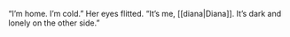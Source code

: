 “I’m home. I’m cold.” Her eyes flitted. “It’s me, [[diana|Diana]]. It’s dark and lonely on the other side.”